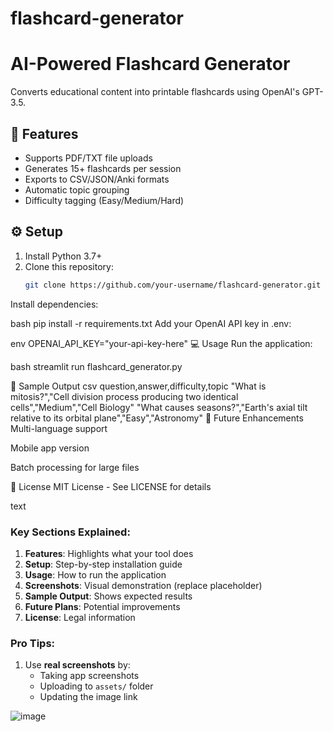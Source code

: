 # flashcard-generator
# AI-Powered Flashcard Generator

Converts educational content into printable flashcards using OpenAI's GPT-3.5.

## 🚀 Features
- Supports PDF/TXT file uploads
- Generates 15+ flashcards per session
- Exports to CSV/JSON/Anki formats
- Automatic topic grouping
- Difficulty tagging (Easy/Medium/Hard)

## ⚙️ Setup
1. Install Python 3.7+
2. Clone this repository:
   ```bash
   git clone https://github.com/your-username/flashcard-generator.git
Install dependencies:

bash
pip install -r requirements.txt
Add your OpenAI API key in .env:

env
OPENAI_API_KEY="your-api-key-here"
💻 Usage
Run the application:

bash
streamlit run flashcard_generator.py


📁 Sample Output
csv
question,answer,difficulty,topic
"What is mitosis?","Cell division process producing two identical cells","Medium","Cell Biology"
"What causes seasons?","Earth's axial tilt relative to its orbital plane","Easy","Astronomy"
🌟 Future Enhancements
Multi-language support

Mobile app version

Batch processing for large files

📜 License
MIT License - See LICENSE for details

text

### Key Sections Explained:
1. **Features**: Highlights what your tool does
2. **Setup**: Step-by-step installation guide
3. **Usage**: How to run the application
4. **Screenshots**: Visual demonstration (replace placeholder)
5. **Sample Output**: Shows expected results
6. **Future Plans**: Potential improvements
7. **License**: Legal information

### Pro Tips:
1. Use **real screenshots** by:
   - Taking app screenshots
   - Uploading to `assets/` folder
   - Updating the image link

![image](https://github.com/user-attachments/assets/a3d2a9a7-9ace-4ed4-8df4-a1fc378ce0c9)

